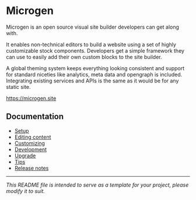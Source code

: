 # Microgen

Microgen is an open source visual site builder developers can get along with.

It enables non-technical editors to build a website using a set of highly customizable stock components. Developers get a simple framework they can use to easily add their own custom blocks to the site builder.

A global theming system keeps everything looking consistent and support for standard niceties like analytics, meta data and opengraph is included. Integrating existing services and APIs is the same as it would be for any static site.

<https://microgen.site>

## Documentation

- [Setup](docs/SETUP.md)
- [Editing content](docs/EDITING.md)
- [Customizing](docs/CUSTOMIZING.md)
- [Development](docs/DEVELOPMENT.md)
- [Upgrade](docs/UPGRADE.md)
- [Tips](docs/TIPS.md)
- [Release notes](docs/RELEASE_NOTES.md)

---
*This README file is intended to serve as a template for your project, please modify it to suit.*
